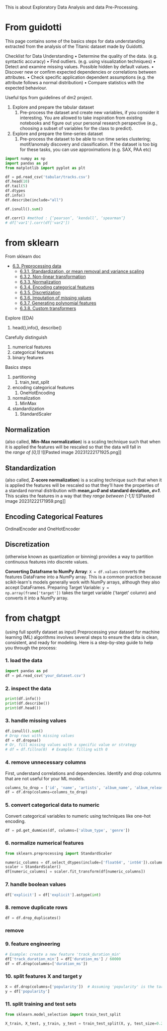 This is about Exploratory Data Analysis and data Pre-Processing.

# From guidotti

This page contains some of the basics steps for data understanding extracted from the analysis of the Titanic dataset made by Guidotti.

Checklist for Data Understanding
• Determine the quality of the data. (e.g. syntactic accuracy)
• Find outliers. (e.g. using visualization techniques) 
• Detect and examine missing values. Possible hidden by default values. 
• Discover new or confirm expected dependencies or correlations between attributes. 
• Check specific application dependent assumptions (e.g. the attribute follows a normal distribution) 
• Compare statistics with the expected behaviour.

Useful tips from guidelines of dm2 project.
1. Explore and prepare the tabular dataset
	1. Pre-process the dataset and create new variables, if you consider it interesting. You are allowed to take inspiration from existing notebooks and figure out your personal research perspective (e.g., choosing a subset of variables for the class to predict).
2. Explore and prepare the time-series dataset
	1. Pre-process the dataset to be able to run time series clustering; motif/anomaly discovery and classification. If the dataset is too big for these tasks, you can use approximations (e.g. SAX, PAA etc)

```python
import numpy as np
import pandas as pd
from matplotlib import pyplot as plt

df = pd.read_csv('tabular/tracks.csv')
df.head(10)
df.tail(5)
df.dtypes
df.info()
df.describe(include="all")

df.isnull().sum()

df.corr() #method : {‘pearson’, ‘kendall’, ‘spearman’}
# df['var1'].corr(df['var2']) 


```







# from sklearn
From sklearn doc
- [6.3. Preprocessing data](https://scikit-learn.org/stable/modules/preprocessing.html#)
    - [6.3.1. Standardization, or mean removal and variance scaling](https://scikit-learn.org/stable/modules/preprocessing.html#standardization-or-mean-removal-and-variance-scaling)
    - [6.3.2. Non-linear transformation](https://scikit-learn.org/stable/modules/preprocessing.html#non-linear-transformation)
    - [6.3.3. Normalization](https://scikit-learn.org/stable/modules/preprocessing.html#normalization)
    - [6.3.4. Encoding categorical features](https://scikit-learn.org/stable/modules/preprocessing.html#encoding-categorical-features)
    - [6.3.5. Discretization](https://scikit-learn.org/stable/modules/preprocessing.html#discretization)
    - [6.3.6. Imputation of missing values](https://scikit-learn.org/stable/modules/preprocessing.html#imputation-of-missing-values)
    - [6.3.7. Generating polynomial features](https://scikit-learn.org/stable/modules/preprocessing.html#generating-polynomial-features)
    - [6.3.8. Custom transformers](https://scikit-learn.org/stable/modules/preprocessing.html#custom-transformers)

Explore (EDA)
1. head(),info(), describe()

Carefully distinguish
1. numerical features
2. categorical features
3. binary features

Basics steps
1. partitioning
	1. train_test_split
2. encoding categorical features
	1. OneHotEncoding
3. normalization
	1. MinMax
4. standardization
	1. StandardScaler



## Normalization 
(also called, **Min-Max normalization**) is a scaling technique such that when it is applied the features will be rescaled so that the data will fall in the _range of [0,1]_
![[Pasted image 20231222171925.png]]
## Standardization
(also called, **Z-score normalization**) is a scaling technique such that when it is applied the features will be rescaled so that they’ll have the properties of a standard normal distribution with **mean,_μ=0_ and standard deviation, _σ=1_**. This scales the features in a way that they _range between [-1,1]_
![[Pasted image 20231222171959.png]]

## Encoding Categorical Features
OrdinalEncoder and OneHotEncoder


## Discretization
(otherwise known as quantization or binning) provides a way to partition continuous features into discrete values.



**Converting Dataframe to NumPy Array**: `X = df.values` converts the features DataFrame into a NumPy array. This is a common practice because scikit-learn's models generally work with NumPy arrays, although they also accept DataFrames.
Preparing Target Variable: `y = np.array(frame['target'])` takes the target variable ('target' column) and converts it into a NumPy array.




# from chatgpt
(using full spotify dataset as input)
Preprocessing your dataset for machine learning (ML) algorithms involves several steps to ensure the data is clean, consistent, and ready for modeling. Here is a step-by-step guide to help you through the process:

### 1. load the data
```python
import pandas as pd
df = pd.read_csv('your_dataset.csv') 
```

### 2. inspect the data
```python
print(df.info())
print(df.describe())
print(df.head())
```

### 3. handle missing values
```python
df.isnull().sum()
# Drop rows with missing values
df = df.dropna()
# Or, fill missing values with a specific value or strategy
# df = df.fillna(0)  # Example: filling with 0
```

### 4. remove unnecessary columns
First, understand correlations and dependencies.
Identify and drop columns that are not useful for your ML models.
```python
columns_to_drop = ['id', 'name', 'artists', 'album_name', 'album_release_date', 'album_release_date_precision']
df = df.drop(columns=columns_to_drop)
```

### 5. convert categorical data to numeric
Convert categorical variables to numeric using techniques like one-hot encoding.
```python
df = pd.get_dummies(df, columns=['album_type', 'genre'])
```

### 6. normalize numerical features
```python
from sklearn.preprocessing import StandardScaler

numeric_columns = df.select_dtypes(include=['float64', 'int64']).columns
scaler = StandardScaler()
df[numeric_columns] = scaler.fit_transform(df[numeric_columns])
```

### 7. handle boolean values
```python
df['explicit'] = df['explicit'].astype(int)
```

### 8. remove duplicate rows
```python
df = df.drop_duplicates()
```

### remove
### 9. feature engineering
```python
# Example: create a new feature 'track_duration_min'
df['track_duration_min'] = df['duration_ms'] / 60000
df = df.drop(columns=['duration_ms'])
```

### 10. split features X and target y
```python
X = df.drop(columns=['popularity'])  # Assuming 'popularity' is the target variable
y = df['popularity']
```

### 11. split training and test sets
```python
from sklearn.model_selection import train_test_split

X_train, X_test, y_train, y_test = train_test_split(X, y, test_size=0.2, random_state=42)

```







